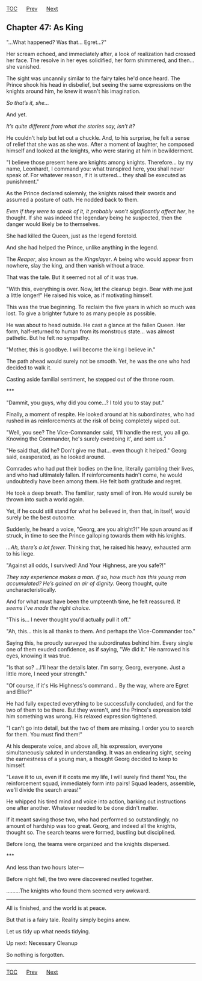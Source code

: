 [TOC](../readme.md)&nbsp;&nbsp;&nbsp;&nbsp;&nbsp;&nbsp;[Prev](index_split_021.md)&nbsp;&nbsp;&nbsp;&nbsp;&nbsp;&nbsp;[Next](index_split_023.md)



## Chapter 47: As King

"…What happened? Was that… Egret…?"

Her scream echoed, and immediately after, a look of realization had
crossed her face. The resolve in her eyes solidified, her form
shimmered, and then… she vanished.

The sight was uncannily similar to the fairy tales he'd once heard. The
Prince shook his head in disbelief, but seeing the same expressions on
the knights around him, he knew it wasn't his imagination.

*So that’s it, she…*

And yet.

*It’s quite different from what the stories say, isn’t it?*

He couldn't help but let out a chuckle. And, to his surprise, he felt a
sense of relief that she was as she was. After a moment of laughter, he
composed himself and looked at the knights, who were staring at him in
bewilderment.

"I believe those present here are knights among knights. Therefore… by
my name, Leonhardt, I command you: what transpired here, you shall never
speak of. For whatever reason, if it is uttered… they shall be executed
as punishment."

As the Prince declared solemnly, the knights raised their swords and
assumed a posture of oath. He nodded back to them.

*Even if they were to speak of it, it probably won’t significantly
affect her*, he thought. If she was indeed the legendary being he
suspected, then the danger would likely be to themselves.

She had killed the Queen, just as the legend foretold.

And she had helped the Prince, unlike anything in the legend.

The *Reaper*, also known as the *Kingslayer*. A being who would appear
from nowhere, slay the king, and then vanish without a trace.

That was the tale. But it seemed not all of it was true.

"With this, everything is over. Now, let the cleanup begin. Bear with me
just a little longer!" He raised his voice, as if motivating himself.

This was the true beginning. To reclaim the five years in which so much
was lost. To give a brighter future to as many people as possible.

He was about to head outside. He cast a glance at the fallen Queen. Her
form, half-returned to human from its monstrous state… was almost
pathetic. But he felt no sympathy.

"Mother, this is goodbye. I will become the king I believe in."

The path ahead would surely not be smooth. Yet, he was the one who had
decided to walk it.

Casting aside familial sentiment, he stepped out of the throne room.

\*\*\*

"Dammit, you guys, why did you come…? I told you to stay put."

Finally, a moment of respite. He looked around at his subordinates, who
had rushed in as reinforcements at the risk of being completely wiped
out.

"Well, you see? The Vice-Commander said, ‘I'll handle the rest, you all
go. Knowing the Commander, he's surely overdoing it’, and sent us."

"He said that, did he? Don't give me that... even though it helped."
Georg said, exasperated, as he looked around.

Comrades who had put their bodies on the line, literally gambling their
lives, and who had ultimately fallen. If reinforcements hadn't come, he
would undoubtedly have been among them. He felt both gratitude and
regret.

He took a deep breath. The familiar, rusty smell of iron. He would
surely be thrown into such a world again.

Yet, if he could still stand for what he believed in, then that, in
itself, would surely be the best outcome.

Suddenly, he heard a voice, "Georg, are you alright?!" He spun around as
if struck, in time to see the Prince galloping towards them with his
knights.

*...Ah, there’s a lot fewer.* Thinking that, he raised his heavy,
exhausted arm to his liege.

"Against all odds, I survived! And Your Highness, are you safe?!"

*They say experience makes a man. If so, how much has this young man
accumulated? He’s gained an air of dignity.* Georg thought, quite
uncharacteristically.

And for what must have been the umpteenth time, he felt reassured. *It
seems I’ve made the right choice*.

"This is... I never thought you'd actually pull it off."

"Ah, this... this is all thanks to them. And perhaps the Vice-Commander
too."

Saying this, he proudly surveyed the subordinates behind him. Every
single one of them exuded confidence, as if saying, "We did it." He
narrowed his eyes, knowing it was true.

"Is that so? ...I'll hear the details later. I'm sorry, Georg, everyone.
Just a little more, I need your strength."

"Of course, if it's His Highness's command... By the way, where are
Egret and Ellie?"

He had fully expected everything to be successfully concluded, and for
the two of them to be there. But they weren't, and the Prince's
expression told him something was wrong. His relaxed expression
tightened.

"I can't go into detail, but the two of them are missing. I order you to
search for them. You must find them!"

At his desperate voice, and above all, his expression, everyone
simultaneously saluted in understanding. It was an endearing sight,
seeing the earnestness of a young man, a thought Georg decided to keep
to himself.

"Leave it to us, even if it costs me my life, I will surely find them!
You, the reinforcement squad, immediately form into pairs! Squad
leaders, assemble, we'll divide the search areas!"

He whipped his tired mind and voice into action, barking out
instructions one after another. Whatever needed to be done didn't
matter.

If it meant saving those two, who had performed so outstandingly, no
amount of hardship was too great. Georg, and indeed all the knights,
thought so. The search teams were formed, bustling but disciplined.

Before long, the teams were organized and the knights dispersed.

\*\*\*

And less than two hours later—

Before night fell, the two were discovered nestled together.

.........The knights who found them seemed very awkward.

------------------------------------------------------------------------

All is finished, and the world is at peace.

But that is a fairy tale. Reality simply begins anew.

Let us tidy up what needs tidying.

Up next: Necessary Cleanup

So nothing is forgotten.


---
[TOC](../readme.md)&nbsp;&nbsp;&nbsp;&nbsp;&nbsp;&nbsp;[Prev](index_split_021.md)&nbsp;&nbsp;&nbsp;&nbsp;&nbsp;&nbsp;[Next](index_split_023.md)

